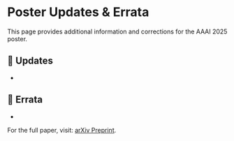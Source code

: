 # Poster Updates & Errata

This page provides additional information and corrections for the AAAI 2025 poster.

## 🔹 Updates
- 

## 🔹 Errata
- 

For the full paper, visit: [arXiv Preprint](https://arxiv.org/abs/2412.15504).
